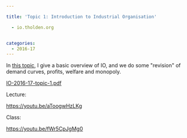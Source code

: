```yaml
---

title: 'Topic 1: Introduction to Industrial Organisation'

  - io.tholden.org


categories:
  - 2016-17
---
```

In <a href="http://www.tholden.org/wp-content/uploads/2016/10/IO-2016-17-topic-1.pdf">this topic</a>, I give a basic overview of IO, and we do some "revision" of demand curves, profits, welfare and monopoly.

<div class="PDFcontainer">
<div class="PDFelement"><object data="http://www.tholden.org/wp-content/uploads/2016/10/IO-2016-17-topic-1.pdf" type="application/pdf" width="100%" height="100%"><a href="http://www.tholden.org/wp-content/uploads/2016/10/IO-2016-17-topic-1.pdf">IO-2016-17-topic-1.pdf</a></object></div>
</div>

Lecture:

https://youtu.be/aToogwHzLKg

Class:

https://youtu.be/fWr5CpJgMg0